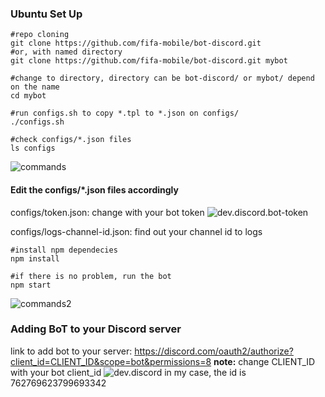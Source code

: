 
### Ubuntu Set Up

```
#repo cloning
git clone https://github.com/fifa-mobile/bot-discord.git
#or, with named directory
git clone https://github.com/fifa-mobile/bot-discord.git mybot 

#change to directory, directory can be bot-discord/ or mybot/ depend on the name
cd mybot

#run configs.sh to copy *.tpl to *.json on configs/
./configs.sh

#check configs/*.json files
ls configs

```
![commands](https://i.ibb.co/HTGhtjr/Screenshot-from-2020-10-06-04-35-59.png)

#### Edit the configs/\*.json files accordingly

configs/token.json: change with your bot token
![dev.discord.bot-token](https://i.ibb.co/Ctj8VZ3/Screenshot-from-2020-10-06-04-31-28.png)

configs/logs-channel-id.json: find out your channel id to logs

```
#install npm dependecies
npm install

#if there is no problem, run the bot
npm start
```
![commands2](https://i.ibb.co/KjW7PgL/Screenshot-from-2020-10-06-04-42-41.png)

### Adding BoT to your Discord server

link to add bot to your server:
https://discord.com/oauth2/authorize?client_id=CLIENT_ID&scope=bot&permissions=8
**note:** change CLIENT_ID with your bot client_id
![dev.discord](https://i.ibb.co/yN01m8S/Screenshot-from-2020-10-06-03-47-59.png)
in my case, the id is 762769623799693342

